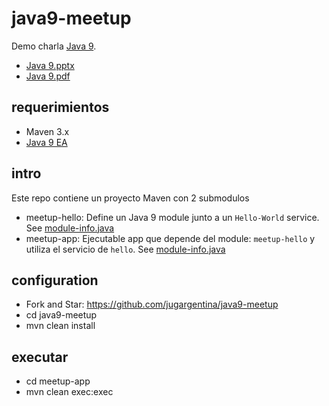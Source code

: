# java9-meetup

Demo charla [Java 9](https://www.meetup.com/jugargentina/events/241336891/).
- [Java 9.pptx](https://github.com/jugargentina/java9-meetup/blob/master/slides/Java%209.pptx)
- [Java 9.pdf](https://github.com/jugargentina/java9-meetup/blob/master/slides/Java%209.pdf)

## requerimientos

 - Maven 3.x
 - [Java 9 EA](http://jdk.java.net/9)
 
 ## intro
 
Este repo contiene un proyecto Maven con 2 submodulos

- meetup-hello: Define un Java 9 module junto a un `Hello-World` service. See [module-info.java](https://github.com/jugargentina/java9-meetup/blob/master/meetup-hello/src/main/java/module-info.java)
- meetup-app: Ejecutable app que depende del module: `meetup-hello` y utiliza el servicio de `hello`. See [module-info.java](https://github.com/jugargentina/java9-meetup/blob/master/meetup-app/src/main/java/module-info.java)
 
 ## configuration
 
 - Fork and Star: https://github.com/jugargentina/java9-meetup
 - cd java9-meetup
 - mvn clean install
 
 ## executar
 
 - cd meetup-app
 - mvn clean exec:exec
 
